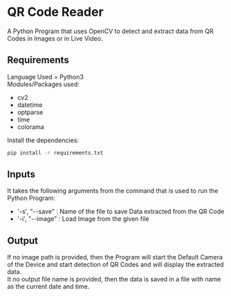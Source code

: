 # QR Code Reader
A Python Program that uses OpenCV to detect and extract data from QR Codes in Images or in Live Video.

## Requirements
Language Used = Python3<br />
Modules/Packages used:
* cv2
* datetime
* optparse
* time
* colorama
<!-- -->
Install the dependencies:
```bash
pip install -r requirements.txt
```

## Inputs
It takes the following arguments from the command that is used to run the Python Program:
* '-s', "--save" : Name of the file to save Data extracted from the QR Code
* '-i', "--image" : Load Image from the given file

## Output
If no image path is provided, then the Program will start the Default Camera of the Device and start detection of QR Codes and will display the extracted data.<br />
It no output file name is provided, then the data is saved in a file with name as the current date and time.